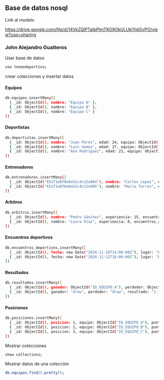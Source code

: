 ## Base de datos nosql



Link al modelo

https://drive.google.com/file/d/14VkZQlPTaIbPImTKG9OkULUkIYqlGyPO/view?usp=sharing

### John Alejandro Gualteros

Usar base de datos

```bash
use toneodeportivo;
```


crear colecciones y insertar datos


#### Equipos

```bash
db.equipos.insertMany([
  { _id: ObjectId(), nombre: "Equipo A" },
  { _id: ObjectId(), nombre: "Equipo B" },
  { _id: ObjectId(), nombre: "Equipo C" }
])
```

#### Deportistas

```bash
db.deportistas.insertMany([
  { _id: ObjectId(), nombre: "Juan Pérez", edad: 24, equipo: ObjectId("ID_EQUIPO_A"), posicion: "atacante", documento: "12345678" },
  { _id: ObjectId(), nombre: "Luis Gómez", edad: 27, equipo: ObjectId("ID_EQUIPO_B"), posicion: "defensa", documento: "87654321" },
  { _id: ObjectId(), nombre: "Ana Rodríguez", edad: 21, equipo: ObjectId("ID_EQUIPO_A"), posicion: "centrocampista", documento: "11223344" }
])
```

#### Entrenadores

```bash
db.entrenadores.insertMany([
  { _id: ObjectId("652f1e8f0e0a52c4c12a904"), nombre: "Carlos López", experiencia: 10, equipo: ObjectId("652e8e8f0e0a52c4c12a912"), especializacion: "estrategia de juego" },
  { _id: ObjectId("652f1e8f0e0a52c4c12a905"), nombre: "María Torres", experiencia: 5, equipo: ObjectId("652e8e8f0e0a52c4c12a913"), especializacion: "entrenamiento físico" }
])
```


#### Arbitros

```bash
db.arbitros.insertMany([
  { _id: ObjectId(), nombre: "Pedro Sánchez", experiencia: 15, encuentros_asignados: [ObjectId("ID_ENCUENTRO_1"), ObjectId("ID_ENCUENTRO_2")] },
  { _id: ObjectId(), nombre: "Laura Díaz", experiencia: 8, encuentros_asignados: [ObjectId("ID_ENCUENTRO_3")] }
])
```

#### Encuentros deportivos

```bash
db.encuentros_deportivos.insertMany([
  { _id: ObjectId(), fecha: new Date("2024-11-10T14:00:00Z"), lugar: "Estadio Central", equipos_participantes: [ObjectId("ID_EQUIPO_A"), ObjectId("ID_EQUIPO_B")], arbitro: ObjectId("ID_ARBITRO_1") },
  { _id: ObjectId(), fecha: new Date("2024-11-12T16:00:00Z"), lugar: "Estadio Norte", equipos_participantes: [ObjectId("ID_EQUIPO_A"), ObjectId("ID_EQUIPO_C")], arbitro: ObjectId("ID_ARBITRO_2") }
])
```

#### Resultados
    
```bash
db.resultados.insertMany([
  { _id: ObjectId(), ganador: ObjectId("ID_EQUIPO_A"), perdedor: ObjectId("ID_EQUIPO_B"), resultado: "2-1", encuentro: ObjectId("ID_ENCUENTRO_1") },
  { _id: ObjectId(), ganador: "draw", perdedor: "draw", resultado: "1-1", encuentro: ObjectId("ID_ENCUENTRO_2") }
])
```


#### Posiciones

```bash
db.posiciones.insertMany([
  { _id: ObjectId(), posicion: 1, equipo: ObjectId("ID_EQUIPO_A"), puntos: 25, temporada: "2024" },
  { _id: ObjectId(), posicion: 2, equipo: ObjectId("ID_EQUIPO_B"), puntos: 20, temporada: "2024" },
  { _id: ObjectId(), posicion: 3, equipo: ObjectId("ID_EQUIPO_C"), puntos: 18, temporada: "2024" }
])
```


Mostrar colecciones

```bash
show collections;
```

Mostrar datos de una colección

```bash
db.equipos.find().pretty();
```